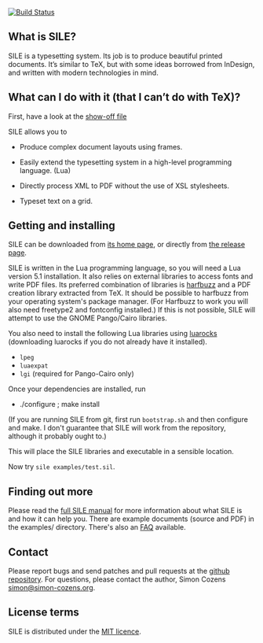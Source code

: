 [![Build Status](https://travis-ci.org/simoncozens/sile.svg?branch=master)](https://travis-ci.org/simoncozens/sile)

## What is SILE?

SILE is a typesetting system. Its job is to produce beautiful printed documents. It’s similar to TeX, but with some ideas borrowed from InDesign, and written with modern technologies in mind.

## What can I do with it (that I can’t do with TeX)?

First, have a look at the [show-off file][showoff]

SILE allows you to

* Produce complex document layouts using frames.

* Easily extend the typesetting system in a high-level programming language. (Lua)

* Directly process XML to PDF without the use of XSL stylesheets.

* Typeset text on a grid.

## Getting and installing

SILE can be downloaded from [its home page][1], or directly from [the release page][2].

SILE is written in the Lua programming language, so you will need a Lua version 5.1 installation. It also relies on external libraries to access fonts and write PDF files. Its preferred combination of libraries is [harfbuzz][] and a PDF creation library extracted from TeX. It should be possible to harfbuzz from your operating system's package manager. (For Harfbuzz to work you will also need freetype2 and fontconfig installed.) If this is not possible, SILE will attempt to use the GNOME Pango/Cairo libraries. 

You also need to install the following Lua libraries using [luarocks][] (downloading luarocks if you do not already have it installed).

* `lpeg`
* `luaexpat`
* `lgi` (required for Pango-Cairo only)

Once your dependencies are installed, run

* ./configure ; make install

(If you are running SILE from git, first run `bootstrap.sh` and then
configure and make. I don't guarantee that SILE will work from the
repository, although it probably ought to.)

This will place the SILE libraries and executable in a sensible location.

Now try `sile examples/test.sil`.

## Finding out more

Please read the [full SILE manual][3] for more information about what SILE is and how it can help you. There are example documents (source and PDF) in the examples/ directory. There's also an [FAQ][faq] available.

## Contact

Please report bugs and send patches and pull requests at the [github repository][4]. For questions, please contact the author, Simon Cozens <simon@simon-cozens.org>.

## License terms

SILE is distributed under the [MIT licence][5].

[1]: http://www.sile-typesetter.org/
[2]: https://github.com/simoncozens/sile/releases
[3]: https://raw.githubusercontent.com/simoncozens/sile/master/documentation/sile.pdf
[4]: https://github.com/simoncozens/sile
[5]: http://choosealicense.com/licenses/mit/
[faq]: https://github.com/simoncozens/sile/wiki/faq
[showoff]: https://raw.githubusercontent.com/simoncozens/sile/master/examples/showoff.pdf
[roadmap]: https://github.com/simoncozens/sile/blob/master/ROADMAP
[luarocks]: http://luarocks.org/en/Download
[harfbuzz]: http://www.freedesktop.org/wiki/Software/HarfBuzz/
